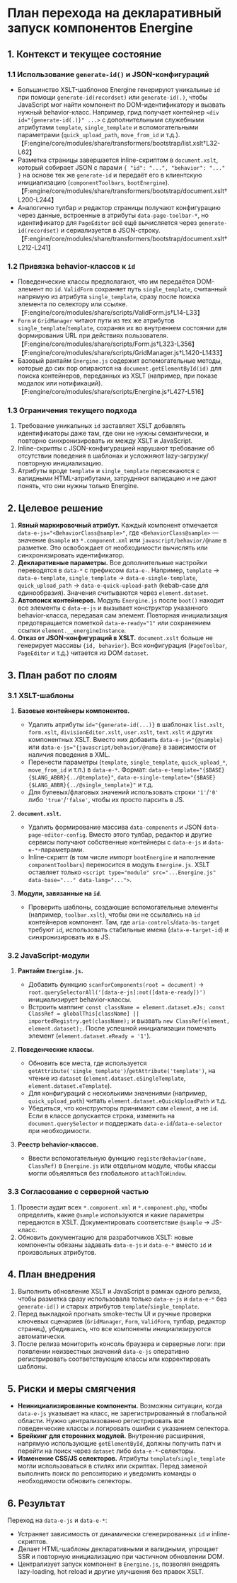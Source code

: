 # План перехода на декларативный запуск компонентов Energine

## 1. Контекст и текущее состояние

### 1.1 Использование `generate-id()` и JSON-конфигураций

- Большинство XSLT-шаблонов Energine генерируют уникальные `id` при помощи `generate-id(recordset)` или `generate-id(.)`, чтобы JavaScript мог найти компонент по DOM-идентификатору и вызвать нужный behavior-класс. Например, грид получает контейнер `<div id="{generate-id(.)}" ...>` с дополнительными служебными атрибутами `template`, `single_template` и вспомогательными параметрами (`quick_upload_path`, `move_from_id` и т.д.).【F:engine/core/modules/share/transformers/bootstrap/list.xslt†L32-L62】
- Разметка страницы завершается inline-скриптом в `document.xslt`, который собирает JSON с парами `{ "id": "...", "behavior": "..." }` на основе тех же `generate-id` и передаёт его в клиентскую инициализацию (`componentToolbars`, `bootEnergine`).【F:engine/core/modules/share/transformers/bootstrap/document.xslt†L200-L244】
- Аналогично тулбар и редактор страницы получают конфигурацию через данные, встроенные в атрибуты `data-page-toolbar-*`, но идентификатор для `PageEditor` всё ещё вычисляется через `generate-id(recordset)` и сериализуется в JSON-строку.【F:engine/core/modules/share/transformers/bootstrap/document.xslt†L212-L241】

### 1.2 Привязка behavior-классов к `id`

- Поведенческие классы предполагают, что им передаётся DOM-элемент по `id`. `ValidForm` сохраняет путь `single_template`, считанный напрямую из атрибута `single_template`, сразу после поиска элемента по селектору или ссылке.【F:engine/core/modules/share/scripts/ValidForm.js†L14-L33】
- `Form` и `GridManager` читают пути из тех же атрибутов `single_template`/`template`, сохраняя их во внутреннем состоянии для формирования URL при действиях пользователя.【F:engine/core/modules/share/scripts/Form.js†L323-L356】【F:engine/core/modules/share/scripts/GridManager.js†L1420-L1433】
- Базовый рантайм `Energine.js` содержит вспомогательные методы, которые до сих пор опираются на `document.getElementById(id)` для поиска контейнеров, переданных из XSLT (например, при показе модалок или нотификаций).【F:engine/core/modules/share/scripts/Energine.js†L427-L516】

### 1.3 Ограничения текущего подхода

1. Требование уникальных `id` заставляет XSLT добавлять идентификаторы даже там, где они не нужны семантически, и повторно синхронизировать их между XSLT и JavaScript.
2. Inline-скрипты с JSON-конфигурацией нарушают требование об отсутствии поведения в шаблонах и усложняют lazy-загрузку/повторную инициализацию.
3. Атрибуты вроде `template` и `single_template` пересекаются с валидными HTML-атрибутами, затрудняют валидацию и не дают понять, что они нужны только Energine.

## 2. Целевое решение

1. **Явный маркировочный атрибут.** Каждый компонент отмечается `data-e-js="<BehaviorClass@sample>"`, где `<BehaviorClass@sample>` — значение `@sample` из `*.component.xml` или `javascript/behavior/@name` в разметке. Это освобождает от необходимости вычислять или синхронизировать идентификатор.
2. **Декларативные параметры.** Все дополнительные настройки переводятся в `data-*` с префиксом `data-e-`. Например, `template` → `data-e-template`, `single_template` → `data-e-single-template`, `quick_upload_path` → `data-e-quick-upload-path` (kebab-case для единообразия). Значения считываются через `element.dataset`.
3. **Автопоиск контейнеров.** Модуль `Energine.js` после `boot()` находит все элементы с `data-e-js` и вызывает конструктор указанного behavior-класса, передавая сам элемент. Повторная инициализация предотвращается пометкой `data-e-ready="1"` или сохранением ссылки `element.__energineInstance`.
4. **Отказ от JSON-конфигураций в XSLT.** `document.xslt` больше не генерирует массивы `{id, behavior}`. Вся конфигурация (`PageToolbar`, `PageEditor` и т.д.) читается из DOM `dataset`.

## 3. План работ по слоям

### 3.1 XSLT-шаблоны

1. **Базовые контейнеры компонентов.**
   - Удалить атрибуты `id="{generate-id(...)}` в шаблонах `list.xslt`, `form.xslt`, `divisionEditor.xslt`, `user.xslt`, `text.xslt` и других компонентных XSLT. Вместо них добавить `data-e-js="{@sample}` или `data-e-js="{javascript/behavior/@name}` в зависимости от наличия поведения в XML.
   - Перенести параметры (`template`, `single_template`, `quick_upload_*`, `move_from_id` и т.п.) в `data-e-*`. Формат: `data-e-template="{$BASE}{$LANG_ABBR}{../@template}"`, `data-e-single-template="{$BASE}{$LANG_ABBR}{../@single_template}"` и т.д.
   - Для булевых/флаговых значений использовать строки `'1'`/`'0'` либо `'true'`/`'false'`, чтобы их просто парсить в JS.

2. **`document.xslt`.**
   - Удалить формирование массива `data-components` и JSON `data-page-editor-config`. Вместо этого тулбар, редактор и другие сервисы получают собственные контейнеры с `data-e-js` и `data-e-*`-параметрами.
   - Inline-скрипт (в том числе импорт `bootEnergine` и наполнение `componentToolbars`) переносится в модуль `Energine.js`. XSLT оставляет только `<script type="module" src="...Energine.js" data-base="..." data-lang="...">`.

3. **Модули, завязанные на `id`.**
   - Проверить шаблоны, создающие вспомогательные элементы (например, `toolbar.xslt`), чтобы они не ссылались на `id` контейнеров компонент. Там, где `aria-controls`/`data-bs-target` требуют `id`, использовать стабильные имена (`data-e-target-id`) и синхронизировать их в JS.

### 3.2 JavaScript-модули

1. **Рантайм `Energine.js`.**
   - Добавить функцию `scanForComponents(root = document)` → `root.querySelectorAll('[data-e-js]:not([data-e-ready])')` инициализирует behavior-классы.
   - Встроить маппинг `const className = element.dataset.eJs; const ClassRef = globalThis[className] || importedRegistry.get(className);` и вызвать `new ClassRef(element, element.dataset);`. После успешной инициализации помечать элемент (`element.dataset.eReady = '1'`).

2. **Поведенческие классы.**
   - Обновить все места, где используется `getAttribute('single_template')`/`getAttribute('template')`, на чтение из `dataset` (`element.dataset.eSingleTemplate`, `element.dataset.eTemplate`).
   - Для конфигураций с несколькими значениями (например, `quick_upload_path`) читать `element.dataset.eQuickUploadPath` и т.д.
   - Убедиться, что конструкторы принимают сам `element`, а не `id`. Если в классе допускается строка, изменить на `document.querySelector` и поддержать `data-e-id`/`data-e-selector` при необходимости.

3. **Реестр behavior-классов.**
   - Ввести вспомогательную функцию `registerBehavior(name, ClassRef)` в `Energine.js` или отдельном модуле, чтобы классы могли объявляться без глобального `attachToWindow`.

### 3.3 Согласование с серверной частью

1. Провести аудит всех `*.component.xml` и `*.component.php`, чтобы определить, какие `@sample` используются и какие параметры передаются в XSLT. Документировать соответствие `@sample` → JS-класс.
2. Обновить документацию для разработчиков XSLT: новые компоненты обязаны задавать `data-e-js` и `data-e-*` вместо `id` и произвольных атрибутов.

## 4. План внедрения

1. Выполнить обновление XSLT и JavaScript в рамках одного релиза, чтобы разметка сразу использовала только `data-e-js` и `data-e-*` без `generate-id()` и старых атрибутов `template`/`single_template`.
2. Перед выкладкой прогнать smoke-тесты UI и ручные проверки ключевых сценариев (`GridManager`, `Form`, `ValidForm`, тулбар, редактор страниц), убедившись, что все компоненты инициализируются автоматически.
3. После релиза мониторить консоль браузера и серверные логи: при появлении неизвестных значений `data-e-js` оперативно регистрировать соответствующие классы или корректировать шаблоны.

## 5. Риски и меры смягчения

- **Неинициализированные компоненты.** Возможны ситуации, когда `data-e-js` указывает на класс, не зарегистрированный в глобальной области. Нужно централизованно регистрировать все поведенческие классы и логировать ошибки с указанием селектора.
- **Брейкинг для сторонних модулей.** Внутренние расширения, напрямую использующие `getElementById`, должны получить патч и перейти на поиск через `dataset` либо `data-e-*`-селекторы.
- **Изменение CSS/JS селекторов.** Атрибуты `template`/`single_template` могли использоваться в стилях или скриптах. Перед заменой выполнить поиск по репозиторию и уведомить команды о необходимости обновить селекторы.

## 6. Результат

Переход на `data-e-js` и `data-e-*`:
- Устраняет зависимость от динамически сгенерированных `id` и inline-скриптов.
- Делает HTML-шаблоны декларативными и валидными, упрощает SSR и повторную инициализацию при частичном обновлении DOM.
- Централизует запуск компонент в `Energine.js`, позволяя внедрять lazy-loading, hot reload и другие улучшения без правок XSLT.
